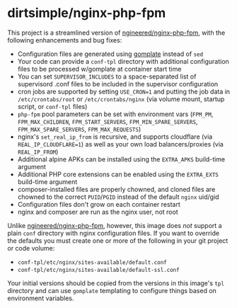 # dirtsimple/nginx-php-fpm

This project is a streamlined version of [ngineered/nginx-php-fpm](https://github.com/ngineered/nginx-php-fpm), with the following enhancements and bug fixes:

* Configuration files are generated using [gomplate](https://github.com/hairyhenderson/gomplate) instead of `sed`
* Your code can provide a `conf-tpl` directory with additional configuration files to be processed w/gomplate at container start time
* You can set `SUPERVISOR_INCLUDES` to a space-separated list of supervisord .conf files to be included in the supervisor configuration
* cron jobs are supported by setting `USE_CRON=1` and putting the job data in `/etc/crontabs/root` or `/etc/crontabs/nginx` (via volume mount, startup script, or `conf-tpl` files)
* `php-fpm` pool parameters can be set with environment vars (`FPM_PM`, `FPM_MAX_CHILDREN`, `FPM_START_SERVERS`, `FPM_MIN_SPARE_SERVERS`, `FPM_MAX_SPARE_SERVERS`, `FPM_MAX_REQUESTS`)
* nginx's `set_real_ip_from` is recursive, and supports cloudflare (via `REAL_IP_CLOUDFLARE=1`) as well as your own load balancers/proxies (via `REAL_IP_FROM`)
* Additional alpine APKs can be installed using the `EXTRA_APKS` build-time argument
* Additional PHP core extensions can be enabled using the `EXTRA_EXTS` build-time argument
* composer-installed files are properly chowned, and cloned files are chowned to the correct `PUID`/`PGID` instead of the default `nginx` uid/gid
* Configuration files don't grow on each container restart
* nginx and composer are run as the nginx user, not root

Unlike  [ngineered/nginx-php-fpm](https://github.com/ngineered/nginx-php-fpm), however, this image does *not* support a plain `conf` directory with nginx configuration files.  If you want to override the defaults you must create one or more of the following in your git project or code volume:

*  `conf-tpl/etc/nginx/sites-available/default.conf`
*  `conf-tpl/etc/nginx/sites-available/default-ssl.conf`

Your initial versions should be copied from the versions in this image's `tpl` directory and can use `gomplate` templating to configure things based on environment variables.